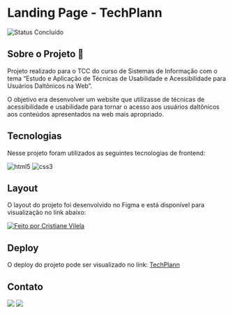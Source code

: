 # Landing Page - TechPlann 

</h4>
<p align="left">
<img alt="Status Concluído" src="https://img.shields.io/badge/STATUS-CONCLU%C3%8DDO-brightgreen">
</p>

## Sobre o Projeto 🚀


Projeto realizado para o TCC do curso de Sistemas de Informação com o tema “Estudo e Aplicação de Técnicas de Usabilidade e Acessibilidade para Usuários Daltônicos na Web”.  
  
O objetivo era desenvolver um website que utilizasse de técnicas de acessibilidade e usabilidade para tornar o acesso aos usuários daltônicos aos conteúdos apresentados na web mais apropriado.

## Tecnologias

Nesse projeto foram utilizados as seguintes tecnologias de frontend:

![html5](https://img.shields.io/badge/HTML5-E34F26?style=for-the-badge&logo=html5&logoColor=white) ![css3](https://img.shields.io/badge/css3-1572B6?style=for-the-badge&logo=css3&logoColor=white) 

## Layout

O layout do projeto foi desenvolvido no Figma e está disponível para visualização no link abaixo:

<a href="https://www.figma.com/file/PcKQLRG55PFQtzx7YlQP4d/Landing-Page---TechPlann?type=design&node-id=0%3A1&mode=design&t=4kONwSoIiC7AL1SB-1">

<img alt="Feito por Cristiane Vilela" src="https://img.shields.io/badge/Acessar%20Layout%20-Figma-%2304D361">
</a>

## Deploy

<p>O deploy do projeto pode ser visualizado no link: <a href="https://techplann.vercel.app/">TechPlann</a></p>

## Contato

<div> 
   <a href = "mailto:chrystianevilela27@gmail.com"><img src="https://img.shields.io/badge/-Gmail-%23333?style=for-the-badge&logo=gmail&logoColor=white" target="_blank"></a>
  <a href="https://www.linkedin.com/in/cristianevilelaazevedo/" target="_blank"><img src="https://img.shields.io/badge/-LinkedIn-%230077B5?style=for-the-badge&logo=linkedin&logoColor=white" target="_blank"></a>   
</div>

